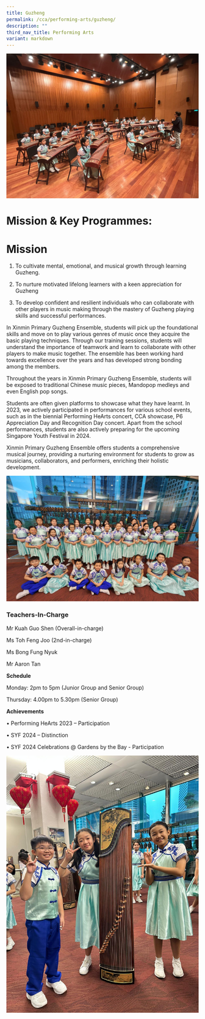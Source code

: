 ```yaml
---
title: Guzheng
permalink: /cca/performing-arts/guzheng/
description: ""
third_nav_title: Performing Arts
variant: markdown
---
```

![](/images/Guzheng_1.jpg)

# **Mission & Key Programmes:**

# **Mission**

1) To cultivate mental, emotional, and musical growth through learning Guzheng.

2) To nurture motivated lifelong learners with a keen appreciation for Guzheng  
3) To develop confident and resilient individuals who can collaborate with other players in music making through the mastery of Guzheng playing skills and successful performances.

In Xinmin Primary Guzheng Ensemble, students will pick up the foundational skills and move on to play various genres of music once they acquire the basic playing techniques. Through our training sessions, students will understand the importance of teamwork and learn to collaborate with other players to make music together. The ensemble has been working hard towards excellence over the years and has developed strong bonding among the members.

Throughout the years in Xinmin Primary Guzheng Ensemble, students will be exposed to traditional Chinese music pieces, Mandopop medleys and even English pop songs. 

Students are often given platforms to showcase what they have learnt. In 2023, we actively participated in performances for various school events, such as in the biennial Performing HeArts concert, CCA showcase, P6 Appreciation Day and Recognition Day concert. Apart from the school performances, students are also actively preparing for the upcoming Singapore Youth Festival in 2024.

Xinmin Primary Guzheng Ensemble offers students a comprehensive musical journey, providing a nurturing environment for students to grow as musicians, collaborators, and performers, enriching their holistic development.

![](/images/Guzheng_2.jpg)


### **Teachers-In-Charge**

Mr Kuah Guo Shen (Overall-in-charge)

Ms Toh Feng Joo (2nd-in-charge)

Ms Bong Fung Nyuk

Mr Aaron Tan

**Schedule**

Monday: 2pm to 5pm (Junior Group and Senior Group)

Thursday: 4.00pm to 5.30pm (Senior Group)

  
**Achievements**

•	Performing HeArts 2023 – Participation

•	SYF 2024 – Distinction

•	SYF 2024 Celebrations @ Gardens by the Bay - Participation


![](/images/Guzheng_4.jpg)